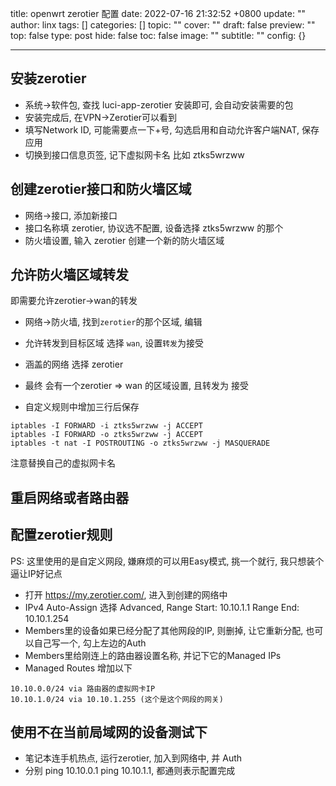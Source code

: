 title: openwrt zerotier 配置
date: 2022-07-16 21:32:52 +0800
update: ""
author: linx
tags: []
categories: []
topic: ""
cover: ""
draft: false
preview: ""
top: false
type: post
hide: false
toc: false
image: ""
subtitle: ""
config: {}


---



## 安装zerotier

- 系统->软件包, 查找 luci-app-zerotier 安装即可, 会自动安装需要的包
- 安装完成后, 在VPN->Zerotier可以看到
- 填写Network ID, 可能需要点一下+号, 勾选启用和自动允许客户端NAT, 保存应用
- 切换到接口信息页签, 记下虚拟网卡名 比如 ztks5wrzww

## 创建zerotier接口和防火墙区域

- 网络->接口, 添加新接口
- 接口名称填 zerotier, 协议选不配置, 设备选择 ztks5wrzww 的那个
- 防火墙设置, 输入 zerotier 创建一个新的防火墙区域

## 允许防火墙区域转发
即需要允许zerotier->wan的转发

- 网络->防火墙, 找到`zerotier`的那个区域, 编辑
- 允许转发到目标区域 选择 `wan`, 设置`转发`为接受
- 涵盖的网络 选择 zerotier
- 最终 会有一个zerotier => wan 的区域设置, 且转发为 接受

- 自定义规则中增加三行后保存
```shell
iptables -I FORWARD -i ztks5wrzww -j ACCEPT
iptables -I FORWARD -o ztks5wrzww -j ACCEPT
iptables -t nat -I POSTROUTING -o ztks5wrzww -j MASQUERADE
```
注意替换自己的虚拟网卡名

## 重启网络或者路由器


## 配置zerotier规则

PS: 这里使用的是自定义网段, 嫌麻烦的可以用Easy模式, 挑一个就行, 我只想装个逼让IP好记点


- 打开 https://my.zerotier.com/, 进入到创建的网络中
- IPv4 Auto-Assign 选择 Advanced, Range Start: 10.10.1.1 Range End: 10.10.1.254
- Members里的设备如果已经分配了其他网段的IP, 则删掉, 让它重新分配, 也可以自己写一个, 勾上左边的Auth
- Members里给刚连上的路由器设置名称, 并记下它的Managed IPs
- Managed Routes 增加以下
 
```
10.10.0.0/24 via 路由器的虚拟网卡IP
10.10.1.0/24 via 10.10.1.255 (这个是这个网段的网关)
```

## 使用不在当前局域网的设备测试下

- 笔记本连手机热点, 运行zerotier, 加入到网络中, 并 Auth
- 分别 ping 10.10.0.1  ping 10.10.1.1, 都通则表示配置完成

